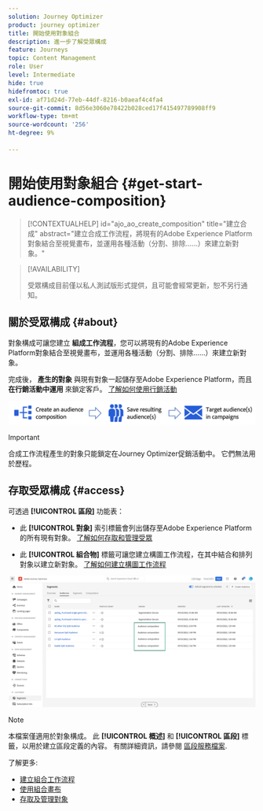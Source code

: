 ```yaml
---
solution: Journey Optimizer
product: journey optimizer
title: 開始使用對象組合
description: 進一步了解受眾構成
feature: Journeys
topic: Content Management
role: User
level: Intermediate
hide: true
hidefromtoc: true
exl-id: af71d24d-77eb-44df-8216-b0aeaf4c4fa4
source-git-commit: 8d56e3060e78422b028ced17f415497789908ff9
workflow-type: tm+mt
source-wordcount: '256'
ht-degree: 9%

---
```


# 開始使用對象組合 {#get-start-audience-composition}

>[!CONTEXTUALHELP]
>id="ajo_ao_create_composition"
>title="建立合成"
>abstract="建立合成工作流程，將現有的Adobe Experience Platform對象結合至視覺畫布，並運用各種活動（分割、排除……）來建立新對象。"

>[!AVAILABILITY]
>
>受眾構成目前僅以私人測試版形式提供，且可能會經常更新，恕不另行通知。

## 關於受眾構成 {#about}

對象構成可讓您建立 **組成工作流程**，您可以將現有的Adobe Experience Platform對象結合至視覺畫布，並運用各種活動（分割、排除……）來建立新對象。

完成後， **產生的對象** 與現有對象一起儲存至Adobe Experience Platform，而且 **在行銷活動中運用** 來鎖定客戶。 [了解如何使用行銷活動](../campaigns/get-started-with-campaigns.md)

![](assets/audiences-process.png)

>[!IMPORTANT]
>
>合成工作流程產生的對象只能鎖定在Journey Optimizer促銷活動中。 它們無法用於歷程。

## 存取受眾構成 {#access}

可透過 **[!UICONTROL 區段]** 功能表：

* 此 **[!UICONTROL 對象]** 索引標籤會列出儲存至Adobe Experience Platform的所有現有對象。 [了解如何存取和管理受眾](access-audiences.md)

* 此 **[!UICONTROL 組合物]** 標籤可讓您建立構圖工作流程，在其中結合和排列對象以建立新對象。 [了解如何建立構圖工作流程](create-compositions.md)

![](assets/audiences-list.png)

>[!NOTE]
>
>本檔案僅適用於對象構成。 此 **[!UICONTROL 概述]** 和 **[!UICONTROL 區段]** 標籤，以用於建立區段定義的內容。 有關詳細資訊，請參閱 [區段服務檔案](https://experienceleague.adobe.com/docs/experience-platform/segmentation/ui/overview.html).

了解更多:

* [建立組合工作流程](create-compositions.md)
* [使用組合畫布](composition-canvas.md)
* [存取及管理對象](access-audiences.md)
